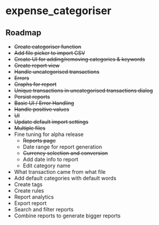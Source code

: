 # expense_categoriser

## Roadmap

- ~~Create categoriser function~~
- ~~Add file picker to import CSV~~
- ~~Create UI for adding/removing categories & keywords~~
- ~~Create report view~~
- ~~Handle uncategorised transactions~~
- ~~Errors~~
- ~~Graphs for report~~
- ~~Unique transactions in uncategorised transactions dialog~~
- ~~Persist reports~~
- ~~Basic UI / Error Handling~~
- ~~Handle positive values~~
- ~~UI~~
- ~~Update default import settings~~
- ~~Multiple files~~
- Fine tuning for alpha release
  - ~~Reports page~~
  - Date range for report generation
  - ~~Currency selection and conversion~~
  - Add date info to report
  - Edit category name
- What transaction came from what file
- Add default categories with default words
- Create tags
- Create rules
- Report analytics
- Export report
- Search and filter reports
- Combine reports to generate bigger reports
